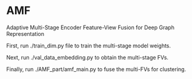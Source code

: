 # AMF
Adaptive Multi-Stage Encoder Feature-View Fusion for Deep Graph Representation

First, run ./train_dim.py file to train the multi-stage model weights.

Next, run ./val_data_embedding.py to obtain the multi-stage FVs.

Finally, run ./AMF_part/amf_main.py to fuse the multi-FVs for clustering.
